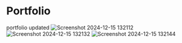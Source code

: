 # Portfolio
 portfolio
updated
![Screenshot 2024-12-15 132112](https://github.com/user-attachments/assets/7c0bcd9f-8f5d-4138-aeee-f17a61052abe)
![Screenshot 2024-12-15 132132](https://github.com/user-attachments/assets/6d1e7b0f-c6c8-43fb-a3cf-c24f276e3508)
![Screenshot 2024-12-15 132144](https://github.com/user-attachments/assets/6a1d48b9-5fb7-46ba-b09e-7509963f305a)
